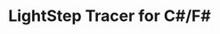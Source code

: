 ---
title: "LightStep Tracer for C#/F#"
registryType: "Tracer"
tags:
  - c#
  - lightstep
  - .net
  - windows
  - netcore
repo: https://github.com/lightstep/lightstep-tracer-csharp
license: "MIT"
description: "Client library for the LightStep Tracer that supports .NET 4.5+"
authors: Austin Parker (austin@lightstep.com)
outputs:
  - html
  - json
---